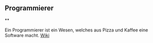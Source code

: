 ## Programmierer
**


Ein Programmierer ist ein Wesen, welches aus Pizza und Kaffee eine Software macht.
[Wiki](/de/wiki/)

